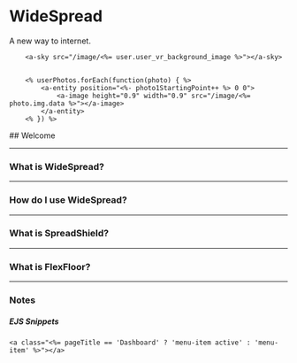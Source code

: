 # WideSpread
A new way to internet.


        <a-sky src="/image/<%= user.user_vr_background_image %>"></a-sky>


        <% userPhotos.forEach(function(photo) { %>
            <a-entity position="<%- photo1StartingPoint++ %> 0 0">
                <a-image height="0.9" width="0.9" src="/image/<%= photo.img.data %>"></a-image>
            </a-entity>
        <% }) %>









<a-link href="/entertainment/vr/movies/Airplane!" title="Airplane!" peekmode="true" position="0 -1.39483 0.1" scale="0.03 0.03 0.001" image="https://m.media-amazon.com/images/M/MV5BZjA3YjdhMWEtYjc2Ni00YzVlLWI0MTUtMGZmNTJjNmU0Yzk2XkEyXkFqcGdeQXVyNzkwMjQ5NzM@._V1_SX300.jpg" color="lightskyblue" geometry="primitive: circle; radius: 20; segments: 100" material="shader: portal; pano: https://m.media-amazon.com/images/M/MV5BZjA3YjdhMWEtYjc2Ni00YzVlLWI0MTUtMGZmNTJjNmU0Yzk2XkEyXkFqcGdeQXVyNzkwMjQ5NzM@._V1_SX300.jpg; side: double; opacity: 0.65; backgroundColor: #000; strokeColor: lightskyblue" link="backgroundColor: #000; borderColor: lightskyblue; highlightedColor: #fff; titleColor: lightskyblue">
                                <a-entity text="color: white; align: center; font: kelsonsans; value: Airplane!; width: 5" position="0 1.5 0" rotation="0 180 0"></a-entity>
                                <a-entity geometry="primitive: sphere; segmentsWidth: 64; segmentsHeight: 64; phiLength: 180; thetaLength: 360" material="shader: portal; borderEnabled: 0; pano: https://m.media-amazon.com/images/M/MV5BZjA3YjdhMWEtYjc2Ni00YzVlLWI0MTUtMGZmNTJjNmU0Yzk2XkEyXkFqcGdeQXVyNzkwMjQ5NzM@._V1_SX300.jpg; side: back" rotation="0 180 0" position="" visible="false"></a-entity>
                                <a-entity geometry="primitive: sphere; radius: 10; segmentsWidth: 64; segmentsHeight: 64" material="shader: portal; borderEnabled: 0; pano: https://m.media-amazon.com/images/M/MV5BZjA3YjdhMWEtYjc2Ni00YzVlLWI0MTUtMGZmNTJjNmU0Yzk2XkEyXkFqcGdeQXVyNzkwMjQ5NzM@._V1_SX300.jpg; side: back" visible="false"></a-entity>
                            <a-entity text="color: lightskyblue; align: center; font: kelsonsans; value: Airplane!; width: 5" position="0 1.5 0" rotation="0 180 0"></a-entity><a-entity geometry="primitive: sphere; segmentsWidth: 64; segmentsHeight: 64; phiLength: 180; thetaLength: 360" material="shader: portal; borderEnabled: 0; pano: https://m.media-amazon.com/images/M/MV5BZjA3YjdhMWEtYjc2Ni00YzVlLWI0MTUtMGZmNTJjNmU0Yzk2XkEyXkFqcGdeQXVyNzkwMjQ5NzM@._V1_SX300.jpg; side: back" rotation="0 180 0" position="" visible="false"></a-entity><a-entity geometry="primitive: sphere; radius: 10; segmentsWidth: 64; segmentsHeight: 64" material="shader: portal; borderEnabled: 0; pano: https://m.media-amazon.com/images/M/MV5BZjA3YjdhMWEtYjc2Ni00YzVlLWI0MTUtMGZmNTJjNmU0Yzk2XkEyXkFqcGdeQXVyNzkwMjQ5NzM@._V1_SX300.jpg; side: back" visible="false"></a-entity></a-link>
## Welcome

-----


### What is WideSpread?
-----

### How do I use WideSpread?
-----

### What is SpreadShield?
-----

### What is FlexFloor?
-----




### Notes

##### EJS Snippets


    <a class="<%= pageTitle == 'Dashboard' ? 'menu-item active' : 'menu-item' %>"></a>



    


    

